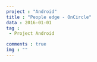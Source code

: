 ```yaml
---
project : "Android"
title : "People edge - OnCircle"
data : 2016-01-01
tag : 
 - Project Android

comments : true
img : ""
---
```


